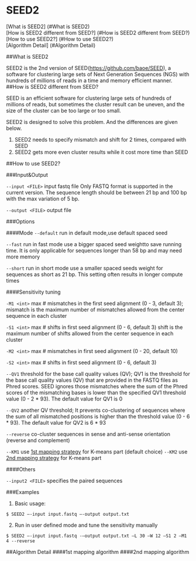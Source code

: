# SEED2

[What is SEED2] (#What is SEED2)  
[How is SEED2 different from SEED?] (#How is SEED2 different from SEED?)  
[How to use SEED2?] (#How to use SEED2?)  
[Algorithm Detail] (#Algorithm Detail)

<a name="overview"/>
##What is SEED2

SEED2 is the 2nd version of SEED(https://github.com/baoe/SEED), a software for clustering large sets of Next Generation Sequences (NGS) with hundreds of millions of reads in a time and memory efficient manner. 
<a name="How is SEED2 different from SEED?"/>
##How is SEED2 different from SEED?

SEED is an efficient software for clustering large sets of hundreds of millions of reads, but sometimes the cluster result can be uneven, and the size of the cluster can be too large or too small. 

SEED2 is designed to solve this problem. And the differences are given below.

1. SEED2 needs to specify mismatch and shift for 2 times, compared with SEED
2. SEED2 gets more even cluster results while it cost more time than SEED

<a name="How to use SEED2?"/>
##How to use SEED2?

###Input&Output

`--input <FILE>`    input fastq file
Only FASTQ format is supported in the current version. The sequence length should be between 21 bp and 100 bp with the max variation of 
5 bp.

`--output <FILE>` output file

###Options

####Mode
`--default` run in default mode,use default spaced seed

`--fast`   	run in fast mode
use a bigger spaced seed weightto save running time. It is only applicable for sequences longer than 58 bp and may need more memory

`--short`  		run in short mode
use a smaller spaced seeds weight for sequences as short as 21 bp. This setting often results in longer compute times

####Sensitivity tuning

`-M1 <int>`	max # mismatches in the first seed alignment (0 - 3, default 3);
mismatch is the maximum number of mismatches allowed from the center sequence in each cluster

`-S1 <int>`	max # shifts in first seed alignment (0 - 6, default 3)
shift is the maximum number of shifts allowed from the center sequence in each cluster

`-M2 <int>`	max # mismatches in first seed alignment (0 - 20, default 10)

`-S2 <int>`	max # shifts in first seed alignment (0 - 6, default 3)

`--QV1`    	threshold for the base call quality values (QV);
QV1 is the threshold for the base call quality values (QV) that are provided in the FASTQ files as Phred scores. SEED ignores those mismatches where the sum of the Phred scores of the mismatching bases is lower than the specified QV1 threshold value (0 - 2 * 93). The default value for QV1 is 0

`--QV2`    	another QV threshold;
It prevents co-clustering of sequences where the sum of all mismatched positions is higher than the threshold value (0 - 6 * 93). The default value for QV2 is 6 * 93

`--reverse`	co-cluster sequences in sense and anti-sense orientation (reverse and complement)
	
`--KM1` use [1st mapping strategy](#1map) for K-means part (default choice)
`--KM2` use [2nd mapping strategy](#2map) for K-means part

####Others

`--input2 <FILE>`	specifies the paired sequences

###Examples

1. Basic usage:
```
$ SEED2 –-input input.fastq –-output output.txt
```

2. Run in user defined mode and tune the sensitivity manually
```
$ SEED2 –-input input.fastq -–output output.txt –L 30 –W 12 –S1 2 –M1 4 --reverse
```

<a name="Algorithm Detail">
##Algorithm Detail
<a name="1map">
####1st mapping algorithm
<a name="2map">
####2nd mapping algorithm
